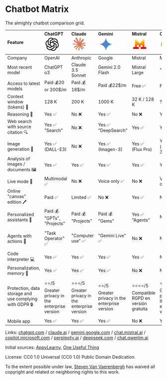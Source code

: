 # Chatbot Matrix

The almighty chatbot comparison grid.

| Feature | ChatGPT<br><a href="https://chatgpt.com"><picture><source media="(prefers-color-scheme: dark)" srcset="img/icon_chatgpt_light.png"><source media="(prefers-color-scheme: light)" srcset="img/icon_chatgpt.png"><img src="img/icon_chatgpt.png" alt="ChatGPT" width="50"></picture></a> | Claude<br><a href="https://claude.ai"><img src="img/icon_claude.png" alt="Claude" width="50"></a> | Gemini<br><a href="https://gemini.google.com/"><img src="img/icon_gemini.png" alt="Gemini" width="50"></a> | Mistral<br><a href="https://chat.mistral.ai"><img src="img/icon_mistral.png" alt="Mistral" width="50"></a> | Copilot<br><a href="https://copilot.microsoft.com"><img src="img/icon_copilot.png" alt="Copilot" width="50"></a> | Perplexity<br><a href="https://www.perplexity.ai"><picture><source media="(prefers-color-scheme: dark)" srcset="img/icon_perplexity_light.png"><source media="(prefers-color-scheme: light)" srcset="img/icon_perplexity.png"><img src="img/icon_perplexity.png" alt="Perplexity" width="50"></picture></a> | DeepSeek<br><a href="https://www.deepseek.com"><img src="img/icon_deepseek.png" alt="DeepSeek" width="50"></a> | Qwen<br><a href="https://chat.qwenlm.ai"><img src="img/icon_qwen.png" alt="Qwen" width="50"></a> |
|:-|:-|:-|:-|:-|:-|:-|:-|:-|
| Company | OpenAI | Anthropic | Google | Mistral | Microsoft | Perplexity | DeepSeek | Alibaba |
| Most recent model | ChatGPT o3 | Claude 3.5 Sonnet | Gemini 2.0 Flash | Mistral Large | "Copilot" | "Perplexity" | V3 / R1 | 2.5 Max |
| Access to latest models | Paid 💰20 or 200$/m | Paid 💰18$/m | Paid 💰22$/m | Free ✅ | Free ✅ | Paid 💰20$/m | Free ✅ | Free ✅ |
| Context window (tokens) 📏 | 128 K | 200 K | 1000 K | 32 K / 128 K | ? | ? | 64 K | 32 K/ 128 K |
| Reasoning 🧠 | Yes ✅ | No ❌ | Yes ✅ | No ❌ | Yes ✅ | No ❌ | Yes ✅ | No ❌ |
| Web search with source citation 🔍 | Yes ✅<br>"Search" | No ❌ | Yes ✅<br>"DeepSearch" | Yes ✅ | Yes ✅ | Yes ✅ | Yes ✅ | Yes ✅ |
| Image generation 🎨 | Yes ✅<br>(DALL-E3) | No ❌ | Yes ✅<br>(Imagen-3) | Yes ✅<br>(Flux Pro) | Yes ✅<br>("DALL-E 3") | No ❌ | No ❌ | Yes ✅ |
| Analysis of images / documents 🖼️ | Yes ✅ | Yes ✅ | Yes ✅ | Yes ✅ | Yes ✅ | Paid 💰 | No/ Yes ✅ | Yes ✅ |
| Live mode 🎤 | Multimodal ✅ | No ❌ | Voice only ✅ | No ❌ | Voice only ✅ | No ❌ | No ❌ | No ❌ |
| Online "canvas" edition 🖊️ | Paid ✅ | Limited ✅ | No ❌ | Yes ✅ | No ❌ | No ❌ | No ❌ | No ❌ |
| Personalized assistants 📠 | Paid 💰<br>"GPTs", "Projects" | Paid 💰<br>"Projects" | Paid 💰<br>"Gems" | Yes ✅<br>"Agents" | No ❌ | No ❌ | No ❌ | No ❌ |
| Agents with actions 🤖 | "Task Operator" ✅ | "Computer use" ✅ | "Gemini Live" ✅ | No ❌ | No ❌ | "Assistant" ✅<br>(on mobile app 📱) | No ❌ | No ❌ |
| Code interpreter 💻 | Yes ✅ | Yes ✅ | Yes ✅ | Yes ✅ | No ❌ | No ❌ | Yes ✅ | Yes ✅ |
| Personalization, memory 🧠 | Yes ✅ | Yes ✅ | Yes ✅ | No ❌ | No ❌ | No ❌ | No ❌ | No ❌ |
| Protection, data storage and use complying with GDPR 🔒 | ⭐⭐/5<br>Greater privacy in the enterprise version | ⭐⭐⭐/5<br>Greater privacy in the enterprise version | ⭐⭐/5<br>Greater privacy in the enterprise version | ⭐⭐⭐⭐/5<br>Compatible RGPD en versión gratuita | ⭐⭐⭐/5<br>Greater privacy in the enterprise version | ⭐⭐/5 Greater privacy in the enterprise version | ⭐/5<br>No privacy unless using local version | ⭐/5<br>No privacy unless using local version |
| Mobile app | Yes ✅ | Yes ✅ | Yes ✅ | No ❌ | Yes ✅ | Yes ✅ | Yes ✅ | No ❌ |

Links: [chatgpt.com](https://chatgpt.com/) / [claude.ai](https://claude.ai/) / [gemini.google.com](https://gemini.google.com/) / [chat.mistral.ai](https://chat.mistral.ai/) / [copilot.microsoft.com](https://copilot.microsoft.com/) / [perplexity.ai](https://www.perplexity.ai/) / [deepseek.com](https://www.deepseek.com/) / [chat.qwenlm.ai](https://chat.qwenlm.ai/)

Initial sources: [AppyLearny](https://www.appylearny.fr/), [One Useful Thing](https://www.oneusefulthing.org/)

License: CC0 1.0 Universal (CC0 1.0) Public Domain Dedication.

To the extent possible under law, [Steven Van Vaerenbergh](https://github.com/steven2358) has waived all copyright and related or neighboring rights to this work.
